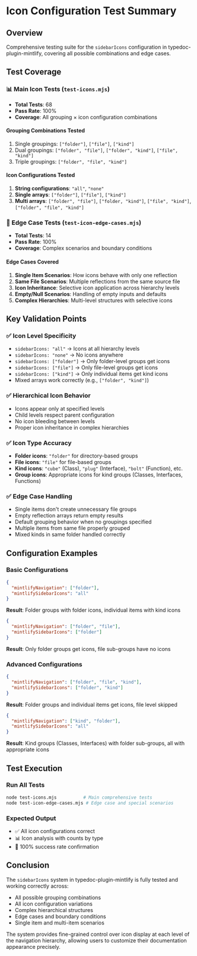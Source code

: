 # Icon Configuration Test Summary

## Overview
Comprehensive testing suite for the `sidebarIcons` configuration in typedoc-plugin-mintlify, covering all possible combinations and edge cases.

## Test Coverage

### 📊 Main Icon Tests (`test-icons.mjs`)
- **Total Tests**: 68
- **Pass Rate**: 100%
- **Coverage**: All grouping × icon configuration combinations

#### Grouping Combinations Tested
1. Single groupings: `["folder"]`, `["file"]`, `["kind"]`
2. Dual groupings: `["folder", "file"]`, `["folder", "kind"]`, `["file", "kind"]`
3. Triple groupings: `["folder", "file", "kind"]`

#### Icon Configurations Tested
1. **String configurations**: `"all"`, `"none"`
2. **Single arrays**: `["folder"]`, `["file"]`, `["kind"]`
3. **Multi arrays**: `["folder", "file"]`, `["folder, "kind"]`, `["file", "kind"]`, `["folder", "file", "kind"]`

### 🔬 Edge Case Tests (`test-icon-edge-cases.mjs`)  
- **Total Tests**: 14
- **Pass Rate**: 100%
- **Coverage**: Complex scenarios and boundary conditions

#### Edge Cases Covered
1. **Single Item Scenarios**: How icons behave with only one reflection
2. **Same File Scenarios**: Multiple reflections from the same source file
3. **Icon Inheritance**: Selective icon application across hierarchy levels
4. **Empty/Null Scenarios**: Handling of empty inputs and defaults
5. **Complex Hierarchies**: Multi-level structures with selective icons

## Key Validation Points

### ✅ Icon Level Specificity
- `sidebarIcons: "all"` → Icons at all hierarchy levels
- `sidebarIcons: "none"` → No icons anywhere
- `sidebarIcons: ["folder"]` → Only folder-level groups get icons
- `sidebarIcons: ["file"]` → Only file-level groups get icons  
- `sidebarIcons: ["kind"]` → Only individual items get kind icons
- Mixed arrays work correctly (e.g., `["folder", "kind"]`)

### ✅ Hierarchical Icon Behavior
- Icons appear only at specified levels
- Child levels respect parent configuration
- No icon bleeding between levels
- Proper icon inheritance in complex hierarchies

### ✅ Icon Type Accuracy
- **Folder icons**: `"folder"` for directory-based groups
- **File icons**: `"file"` for file-based groups  
- **Kind icons**: `"cube"` (Class), `"plug"` (Interface), `"bolt"` (Function), etc.
- **Group icons**: Appropriate icons for kind groups (Classes, Interfaces, Functions)

### ✅ Edge Case Handling
- Single items don't create unnecessary file groups
- Empty reflection arrays return empty results
- Default grouping behavior when no groupings specified
- Multiple items from same file properly grouped
- Mixed kinds in same folder handled correctly

## Configuration Examples

### Basic Configurations
```json
{
  "mintlifyNavigation": ["folder"],
  "mintlifySidebarIcons": "all"
}
```
**Result**: Folder groups with folder icons, individual items with kind icons

```json
{
  "mintlifyNavigation": ["folder", "file"], 
  "mintlifySidebarIcons": ["folder"]
}
```
**Result**: Only folder groups get icons, file sub-groups have no icons

### Advanced Configurations
```json
{
  "mintlifyNavigation": ["folder", "file", "kind"],
  "mintlifySidebarIcons": ["folder", "kind"]  
}
```
**Result**: Folder groups and individual items get icons, file level skipped

```json
{
  "mintlifyNavigation": ["kind", "folder"],
  "mintlifySidebarIcons": "all"
}
```
**Result**: Kind groups (Classes, Interfaces) with folder sub-groups, all with appropriate icons

## Test Execution

### Run All Tests
```bash
node test-icons.mjs          # Main comprehensive tests
node test-icon-edge-cases.mjs # Edge case and special scenarios
```

### Expected Output
- ✅ All icon configurations correct
- 📊 Icon analysis with counts by type
- 🎉 100% success rate confirmation

## Conclusion

The `sidebarIcons` system in typedoc-plugin-mintlify is fully tested and working correctly across:
- All possible grouping combinations
- All icon configuration variations  
- Complex hierarchical structures
- Edge cases and boundary conditions
- Single item and multi-item scenarios

The system provides fine-grained control over icon display at each level of the navigation hierarchy, allowing users to customize their documentation appearance precisely.